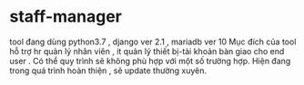 # staff-manager
tool đang dùng python3.7 , django ver 2.1 , mariadb ver 10
Mục đích của tool hỗ trợ  hr quản lý nhân viên , it quản lý thiết bị-tài khoản bàn giao cho end user . Có thể quy trình sẽ không phù hợp với
một số trường hợp.
Hiện đang trong quá trình hoàn thiện , sẽ update thường xuyên.
